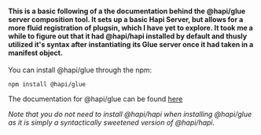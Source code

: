 <h4>This is a basic following of a the documentation behind the @hapi/glue server composition tool.  It sets up a basic Hapi Server, but allows for a more fluid registration of plugsin, which I have yet to explore.  It took me a while to figure out that it had @hapi/hapi installed by default and thusly utilized it's syntax after instantiating its Glue server once it had taken in a manifest object.</h4>

You can install @hapi/glue through the npm:

`npm install @hapi/glue`

<p>The documentation for @hapi/glue can be found <a href="https://hapi.dev/module/glue/">here</a></p>

_Note that you do not need to install @hapi/hapi when installing @hapi/glue as it is simply a syntactically sweetened version of @hapi/hapi._
